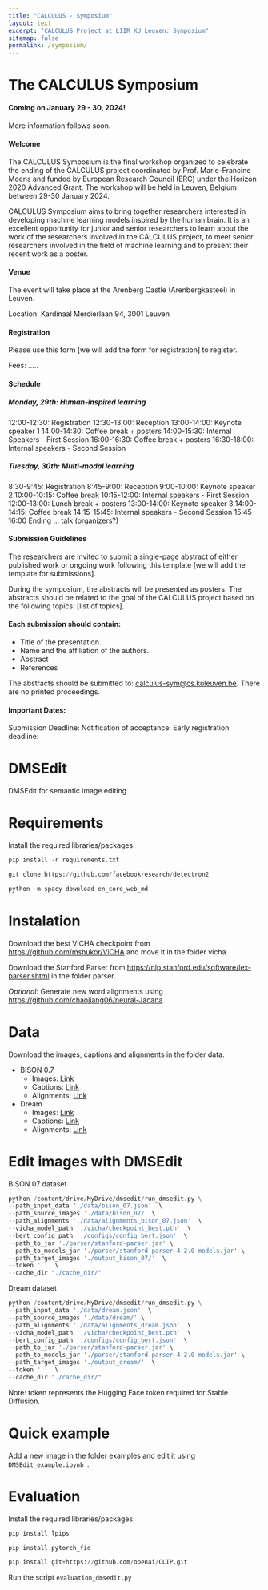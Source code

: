 ```yaml
---
title: "CALCULUS - Symposium"
layout: text
excerpt: "CALCULUS Project at LIIR KU Leuven: Symposium"
sitemap: false
permalink: /symposium/
---
```


# The CALCULUS Symposium

#### Coming on January 29 - 30, 2024! 

More information follows soon. 

#### Welcome 
The CALCULUS Symposium is the final workshop organized to celebrate the ending of the CALCULUS project coordinated by Prof. Marie-Francine Moens and funded by European Research Council (ERC) under the Horizon 2020 Advanced Grant. The workshop will be held in Leuven, Belgium between 29-30 January 2024.

CALCULUS Symposium aims to bring together researchers interested in developing machine learning models inspired by the human brain. It is an excellent opportunity for junior and senior researchers to learn about the work of the researchers involved in the CALCULUS project, to meet senior researchers involved in the field of machine learning and to present their recent work as a poster.

#### Venue
The event will take place at the Arenberg Castle (Arenbergkasteel) in Leuven. 

Location: Kardinaal Mercierlaan 94, 3001 Leuven

#### Registration
Please use this form [we will add the form for registration] to register.

Fees: …..

#### Schedule
##### Monday, 29th: Human-inspired learning
12:00-12:30: Registration
12:30-13:00: Reception
13:00-14:00: Keynote speaker 1
14:00-14:30: Coffee break + posters
14:00-15:30: Internal Speakers - First Session
16:00-16:30: Coffee break + posters
16:30-18:00: Internal speakers - Second Session

##### Tuesday, 30th: Multi-modal learning
8:30-9:45: Registration
8:45-9:00: Reception 
9:00-10:00: Keynote speaker 2
10:00-10:15: Coffee break
10:15-12:00: Internal speakers - First Session
12:00-13:00: Lunch break + posters
13:00-14:00: Keynote speaker 3
14:00-14:15: Coffee break
14:15-15:45: Internal speakers - Second Session
15:45 - 16:00 Ending … talk (organizers?)

#### Submission Guidelines
The researchers are invited to submit a single-page abstract of either published work or ongoing work following this template [we will add the template for submissions]. 

During the symposium, the abstracts will be presented as posters. The abstracts should be related to the goal of the CALCULUS project based on the following topics:
[list of topics].

#### Each submission should contain: 
- Title of the presentation.
- Name and the affiliation of the authors.
- Abstract
- References
  
The abstracts should be submitted to: calculus-sym@cs.kuleuven.be. There are no printed proceedings.

#### Important Dates:

Submission Deadline: 
Notification of acceptance:
Early registration deadline: 





# DMSEdit
DMSEdit for semantic image editing


# Requirements

Install the required libraries/packages.

```python
pip install -r requirements.txt
```
```python
git clone https://github.com/facebookresearch/detectron2
```
```python
python -m spacy download en_core_web_md
```

# Instalation

Download the best ViCHA checkpoint from https://github.com/mshukor/ViCHA and move it in the folder vicha.

Download the Stanford Parser from https://nlp.stanford.edu/software/lex-parser.shtml in the folder parser.

_Optional_: Generate new word alignments using https://github.com/chaojiang06/neural-Jacana.

# Data

Download the images, captions and alignments in the folder data.
- BISON 0.7
  - Images: [Link](https://drive.google.com/drive/folders/18RKSWSs42q3xq2Y6JHl4_AZKlnvxpJc4?usp=share_link)
  - Captions: [Link](https://drive.google.com/file/d/1mPOeQajLRzHRLS6DYiNUXLJNZjCTE6t4/view?usp=share_link)
  - Alignments: [Link](https://drive.google.com/file/d/1XVJGXNfjmAVapjPTSfr38O6OGJ_qpWOQ/view?usp=share_link)
- Dream
  - Images: [Link](https://drive.google.com/drive/folders/1RazlDU43B26N8HFZxBVYfqmerznZectH?usp=share_link)
  - Captions: [Link](https://drive.google.com/file/d/1fCEWqlJVgxw1ysPLEyMJ1yUCNdWUbOGo/view?usp=share_link)
  - Alignments: [Link](https://drive.google.com/file/d/1doxV4_65gE4RG8nrNZA9fUvTFEZCOJ2-/view?usp=share_link)

# Edit images with DMSEdit

BISON 07 dataset

```python
python /content/drive/MyDrive/dmsedit/run_dmsedit.py \
--path_input_data './data/bison_07.json'  \
--path_source_images './data/bison_07/' \
--path_alignments './data/alignments_bison_07.json'  \
--vicha_model_path './vicha/checkpoint_best.pth'  \
--bert_config_path './configs/config_bert.json'  \
--path_to_jar './parser/stanford-parser.jar' \
--path_to_models_jar './parser/stanford-parser-4.2.0-models.jar' \
--path_target_images './output_bison_07/'  \
--token ' '  \
--cache_dir "./cache_dir/"
```

Dream dataset

```python
python /content/drive/MyDrive/dmsedit/run_dmsedit.py \
--path_input_data './data/dream.json'  \
--path_source_images './data/dream/' \
--path_alignments './data/alignments_dream.json'  \
--vicha_model_path './vicha/checkpoint_best.pth'  \
--bert_config_path './configs/config_bert.json'  \
--path_to_jar './parser/stanford-parser.jar' \
--path_to_models_jar './parser/stanford-parser-4.2.0-models.jar' \
--path_target_images './output_dream/'  \
--token ' '  \
--cache_dir "./cache_dir/"
```
Note: token represents the Hugging Face token required for Stable Diffusion.

# Quick example

Add a new image in the folder examples and edit it using ```DMSEdit_example.ipynb ```.

# Evaluation

Install the required libraries/packages.

```python
pip install lpips
```
```python
pip install pytorch_fid
```
```python
pip install git+https://github.com/openai/CLIP.git
```
Run the script ```evaluation_dmsedit.py```

